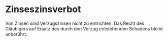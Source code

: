 # Zinseszinsverbot

Von Zinsen sind Verzugszinsen nicht zu entrichten. Das Recht des Gläubigers auf Ersatz des durch den Verzug entstehenden Schadens bleibt unberührt. 


